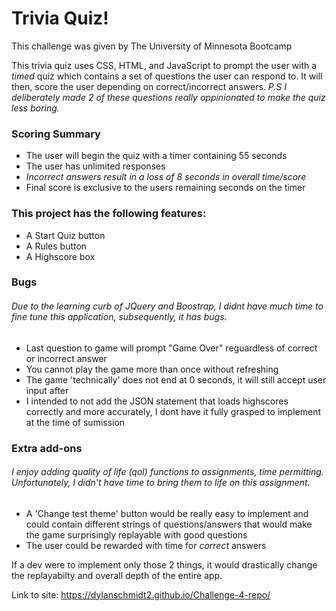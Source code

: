 # Trivia Quiz!

This challenge was given by The University of Minnesota Bootcamp 

This trivia quiz uses CSS, HTML, and JavaScript to prompt the user with a *timed* quiz which contains a set of questions the user can respond to. It will then, score the user depending on correct/incorrect answers. *P.S I deliberately made 2 of these questions really oppinionated to make the quiz less boring.*


### Scoring Summary
* The user will begin the quiz with a timer containing 55 seconds
* The user has unlimited responses
* _Incorrect answers result in a loss of 8 seconds in overall time/score_
* Final score is exclusive to the users remaining seconds on the timer

### This project has the following features: 
* A Start Quiz button 
* A Rules button
* A Highscore box
    
### Bugs

###### Due to the learning curb of JQuery and Boostrap, I didnt have much time to fine tune this application, subsequently, it has bugs. 
* Last question to game will prompt "Game Over" reguardless of correct or incorrect answer
* You cannot play the game more than once without refreshing
* The game 'technically' does not end at 0 seconds, it will still accept user input after
* I intended to not add the JSON statement that loads highscores correctly and more accurately, I dont have it fully grasped to implement at the time of sumission

### Extra add-ons

###### I enjoy adding quality of life (qol) functions to assignments, time permitting. Unfortunately, I didn't have time to bring them to life on this assignment.

* A 'Change test theme' button would be really easy to implement and could contain different strings of questions/answers that would make the game surprisingly replayable with good questions
* The user could be rewarded with time for *correct* answers

If a dev were to implement only those 2 things, it would drastically change the replayabilty and overall depth of the entire app.

Link to site: https://dylanschmidt2.github.io/Challenge-4-repo/
